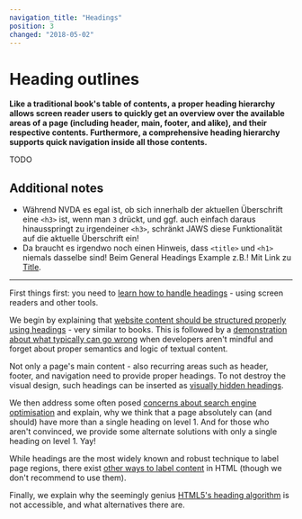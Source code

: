 ```yaml
---
navigation_title: "Headings"
position: 3
changed: "2018-05-02"
---
```


# Heading outlines

**Like a traditional book's table of contents, a proper heading hierarchy allows screen reader users to quickly get an overview over the available areas of a page (including header, main, footer, and alike), and their respective contents. Furthermore, a comprehensive heading hierarchy supports quick navigation inside all those contents.**

TODO

## Additional notes

- Während NVDA es egal ist, ob sich innerhalb der aktuellen Überschrift eine `<h3>` ist, wenn man `3` drückt, und ggf. auch einfach daraus hinausspringt zu irgendeiner `<h3>`, schränkt JAWS diese Funktionalität auf die aktuelle Überschrift ein!
- Da braucht es irgendwo noch einen Hinweis, dass `<title>` und `<h1>` niemals dasselbe sind! Beim General Headings Example z.B.! Mit Link zu [Title](/examples/title).

---

First things first: you need to [learn how to handle headings](/examples/headings/handling) - using screen readers and other tools.

We begin by explaining that [website content should be structured properly using headings](/examples/headings/good-example) - very similar to books. This is followed by a [demonstration about what typically can go wrong](/examples/headings/bad-example) when developers aren't mindful and forget about proper semantics and logic of textual content.

Not only a page's main content - also recurring areas such as header, footer, and navigation need to provide proper headings. To not destroy the visual design, such headings can be inserted as [visually hidden headings](/examples/headings/visually-hidden-headings).

We then address some often posed [concerns about search engine optimisation](/examples/headings/multiple-h1-okay-for-seo) and explain, why we think that a page absolutely can (and should) have more than a single heading on level 1. And for those who aren't convinced, we provide some alternate solutions with only a single heading on level 1. Yay!

While headings are the most widely known and robust technique to label page regions, there exist [other ways to label content](/examples/headings/alternative-techniques) in HTML (though we don't recommend to use them).

Finally, we explain why the seemingly genius [HTML5's heading algorithm](/examples/headings/html-5-outline) is not accessible, and what alternatives there are.